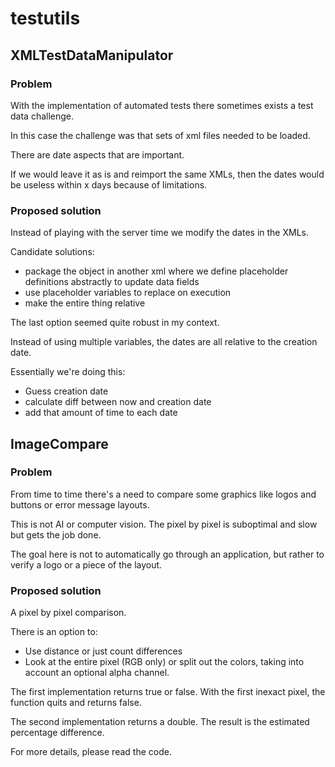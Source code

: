 # testutils
## XMLTestDataManipulator
### Problem
With the implementation of automated tests there sometimes exists a test data challenge.

In this case the challenge was that sets of xml files needed to be loaded.

There are date aspects that are important.

If we would leave it as is and reimport the same XMLs, then the dates would be useless within x days because of limitations.

### Proposed solution
Instead of playing with the server time we modify the dates in the XMLs.

Candidate solutions:
- package the object in another xml where we define placeholder definitions abstractly to update data fields
- use placeholder variables to replace on execution
- make the entire thing relative

The last option seemed quite robust in my context.

Instead of using multiple variables, the dates are all relative to the creation date.

Essentially we're doing this:
- Guess creation date
- calculate diff between now and creation date
- add that amount of time to each date

## ImageCompare
### Problem
From time to time there's a need to compare some graphics like logos and buttons or error message layouts.

This is not AI or computer vision. The pixel by pixel is suboptimal and slow but gets the job done.

The goal here is not to automatically go through an application, but rather to verify a logo or a piece of the layout.

### Proposed solution
A pixel by pixel comparison.

There is an option to:
 - Use distance or just count differences
 - Look at the entire pixel (RGB only) or split out the colors, taking into account an optional alpha channel.
 
The first implementation returns true or false. With the first inexact pixel, the function quits and returns false.

The second implementation returns a double. The result is the estimated percentage difference.

For more details, please read the code.
